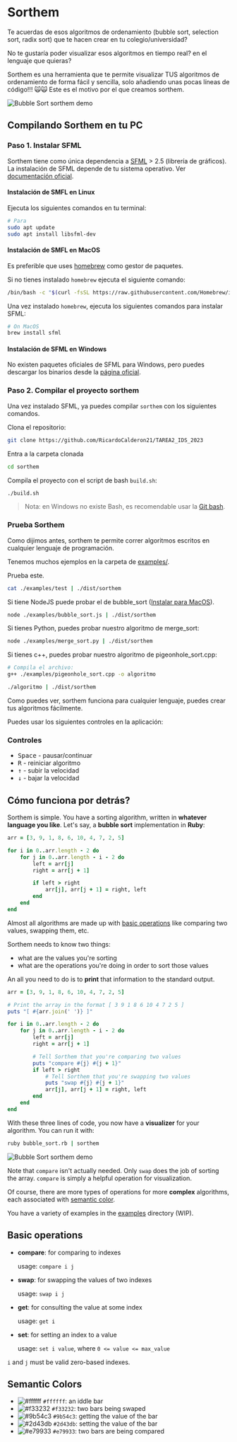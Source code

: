 <!-- markdownlint-disable MD033 -->
# Sorthem

Te acuerdas de esos algoritmos de ordenamiento (bubble sort, selection sort, radix sort) que
te hacen crear en tu colegio/universidad?

No te gustaría poder visualizar esos algoritmos en tiempo real? en el lenguaje que quieras?

Sorthem es una herramienta que te permite visualizar TUS algoritmos de ordenamiento
de forma fácil y sencilla, solo añadiendo unas pocas líneas de código!!! 🙀🙀
Este es el motivo por el que creamos sorthem.

![Bubble Sort sorthem demo](./assets/demo.gif)

## Compilando Sorthem en tu PC

### Paso 1. Instalar SFML

Sorthem tiene como única dependencia a [SFML](https://www.sfml-dev.org/) > 2.5
(librería de gráficos). La instalación de SFML depende de tu sistema operativo.
Ver [documentación oficial](https://www.sfml-dev.org/tutorials/latest).

#### Instalación de SMFL en Linux

Ejecuta los siguientes comandos en tu terminal:

```bash
# Para 
sudo apt update
sudo apt install libsfml-dev
```

#### Instalación de SMFL en MacOS

Es preferible que uses [homebrew](https://brew.sh/index_es) como gestor de paquetes.

Si no tienes instalado `homebrew` ejecuta el siguiente comando:

```bash
/bin/bash -c "$(curl -fsSL https://raw.githubusercontent.com/Homebrew/install/HEAD/install.sh)"
```

Una vez instalado `homebrew`, ejecuta los siguientes comandos para instalar SFML:

```bash
# On MacOS
brew install sfml
```

#### Instalación de SFML en Windows

No existen paquetes oficiales de SFML para Windows, pero puedes descargar los binarios
desde la [página oficial](https://www.sfml-dev.org/download/sfml/2.5.1/).

### Paso 2. Compilar el proyecto sorthem

Una vez instalado SFML, ya puedes compilar `sorthem` con los siguientes comandos.

Clona el repositorio:

```bash
git clone https://github.com/RicardoCalderon21/TAREA2_IDS_2023
```

Entra a la carpeta clonada

```bash
cd sorthem
```

Compila el proyecto con el script de bash `build.sh`:

```bash
./build.sh
```

> Nota: en Windows no existe Bash, es recomendable usar la [Git bash](https://gitforwindows.org/).

### Prueba Sorthem

Como dijimos antes, sorthem te permite correr algoritmos escritos en cualquier lenguaje de programación.

Tenemos muchos ejemplos en la carpeta de [examples/](https://github.com/RicardoCalderon21/TAREA2_IDS_2023/tree/main/examples).

Prueba este.

```bash
cat ./examples/test | ./dist/sorthem
```

Si tiene NodeJS puede probar el de bubble_sort ([Instalar para MacOS](https://formulae.brew.sh/formula/node)).

```bash
node ./examples/bubble_sort.js | ./dist/sorthem
```
Si tienes Python, puedes probar nuestro algoritmo de merge_sort:

```bash
node ./examples/merge_sort.py | ./dist/sorthem
```

Si tienes c++, puedes probar nuestro algoritmo de pigeonhole_sort.cpp:

```bash
# Compila el archivo:
g++ ./examples/pigeonhole_sort.cpp -o algoritmo

./algoritmo | ./dist/sorthem
```

Como puedes ver, sorthem funciona para cualquier lenguaje, puedes crear tus algoritmos
fácilmente.

Puedes usar los siguientes controles en la aplicación:

### Controles

- <kbd>Space</kbd> - pausar/continuar
- <kbd>R</kbd> - reiniciar algoritmo
- <kbd>&uparrow;</kbd> - subir la velocidad
- <kbd>&downarrow;</kbd> - bajar la velocidad

## Cómo funciona por detrás?

Sorthem is simple. You have a sorting algorithm, written in **whatever
language you like**. Let's say, a **bubble sort** implementation in **Ruby**:

```ruby
arr = [3, 9, 1, 8, 6, 10, 4, 7, 2, 5]

for i in 0..arr.length - 2 do
    for j in 0..arr.length - i - 2 do
        left = arr[j]
        right = arr[j + 1]

        if left > right
            arr[j], arr[j + 1] = right, left
        end
    end
end
```

Almost all algorithms are made up with [basic operations](#basic-operations)
like comparing two values, swapping them, etc.

Sorthem needs to know two things:

- what are the values you're sorting
- what are the operations you're doing in order to sort those values

An all you need to do is to **print** that information to the standard output.

```ruby
arr = [3, 9, 1, 8, 6, 10, 4, 7, 2, 5]

# Print the array in the format [ 3 9 1 8 6 10 4 7 2 5 ]
puts "[ #{arr.join(' ')} ]"

for i in 0..arr.length - 2 do
    for j in 0..arr.length - i - 2 do
        left = arr[j]
        right = arr[j + 1]

        # Tell Sorthem that you're comparing two values
        puts "compare #{j} #{j + 1}"
        if left > right
            # Tell Sorthem that you're swapping two values
            puts "swap #{j} #{j + 1}"
            arr[j], arr[j + 1] = right, left
        end
    end
end
```

With these three lines of code, you now have a **visualizer** for your
algorithm. You can run it with:

```bash
ruby bubble_sort.rb | sorthem
```

![Bubble Sort sorthem demo](./assets/demo.gif)

Note that `compare` isn't actually needed. Only `swap` does the job of sorting
the array. `compare` is simply a helpful operation for visualization.

Of course, there are more types of operations for more **complex** algorithms,
each associated with [semantic color](#semantic-colors).

You have a variety of examples in the [examples](./examples/) directory (WIP).

## Basic operations

- **compare**: for comparing to indexes

  usage: `compare i j`

- **swap**: for swapping the values of two indexes

  usage: `swap i j`

- **get**: for consulting the value at some index

  usage: `get i`

- **set**: for setting an index to a value

  usage: `set i value`, where `0 <= value <= max_value`

`i` and `j` must be valid zero-based indexes.

## Semantic Colors

- ![#ffffff](https://placehold.co/15x15/ffffff/ffffff.png) `#ffffff`: an iddle bar
- ![#f33232](https://placehold.co/15x15/f33232/f33232.png) `#f33232`: two bars being swaped
- ![#9b54c3](https://placehold.co/15x15/9b54c3/9b54c3.png) `#9b54c3`: getting the value of the bar
- ![#2d43db](https://placehold.co/15x15/2d43db/2d43db.png) `#2d43db`: setting the value of the bar
- ![#e79933](https://placehold.co/15x15/e79933/e79933.png) `#e79933`: two bars are being compared
